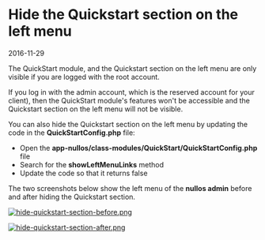 Hide the Quickstart section on the left menu
============================
2016-11-29






The QuickStart module, and the Quickstart section on the left menu are only visible if you are logged with the root account.


If you log in with the admin account, which is the reserved account for your client), then the QuickStart module's features won't be accessible
and the Quickstart section on the left menu will not be visible.


You can also hide the Quickstart section on the left menu by updating the code in the **QuickStartConfig.php** file:

- Open the **app-nullos/class-modules/QuickStart/QuickStartConfig.php** file
- Search for the **showLeftMenuLinks** method
- Update the code so that it returns false



The two screenshots below show the left menu of the **nullos admin** before and after hiding the Quickstart section.



[![hide-quickstart-section-before.png](https://s19.postimg.org/brrtvp8f7/hide_quickstart_section_before.png)](https://postimg.org/image/hspisrv1b/)


[![hide-quickstart-section-after.png](https://s19.postimg.org/pwxmxihgj/hide_quickstart_section_after.png)](https://postimg.org/image/kya4izdnj/)



